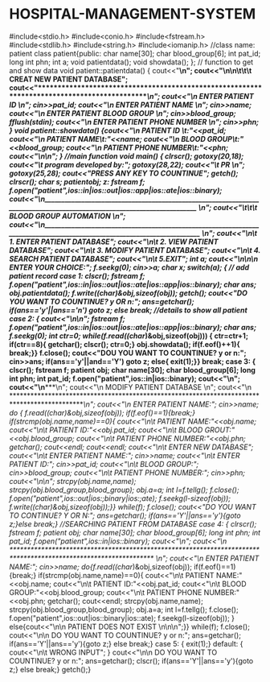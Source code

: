 # HOSPITAL-MANAGEMENT-SYSTEM
#include<stdio.h>
#include<conio.h>
#include<fstream.h>
#include<stdlib.h>
#include<string.h>
#include<iomanip.h>
//class name: patient
class patient{public:
char name[30];
char blood_group[6];
int pat_id;
long int phn;
int a;
void patientdata();
void showdata(); };
// function to get and show data
void patient::patientdata()
{ cout<<"********************************************************************************************\n";
cout<<"\n\n\t\t\t CREAT NEW PATIENT DATABASE";
cout<<"**********************************************************************************************\n";
cout<<"\n ENTER PATIENT ID \n";
cin>>pat_id;
cout<<"\n ENTER PATIENT NAME \n";
cin>>name;
cout<<"\n ENTER PATIENT BLOOD GROUP \n";
cin>>blood_group;
fflush(stdin);
cout<<"\n ENTER PATIENT PHONE NUMBER \n";
cin>>phn; }
void patient::showdata()
{cout<<"\n PATIENT ID \t:"<<pat_id;
cout<<"\n PATIENT NAME\t:"<<name;
cout<<"\n BLOOD GROUP\t:"<<blood_group;
cout<<"\n PATIENT PHONE NUMBER\t:"<<phn;
cout<<"\n\n"; }
//main function
void main()
{
clrscr();
gotoxy(20,18);
cout<<"\t program developed by:";
gotoxy(28,22);
cout<<"\t PR \n";
gotoxy(25,28);
cout<<"PRESS ANY KEY TO COUNTINUE";
getch();
clrscr();
char s;
patientobj;
z:
fstream f;
f.open("patient",ios::in|ios::out|ios::app|ios::ate|ios::binary);
cout<<"\n________________________________________________________________________________________________________________________ \n";
cout<<"\t\t\t BLOOD GROUP AUTOMATION \n";
cout<<"\n_________________________________________________________________________________________________________________________ \n";
cout<<"\n\t 1. ENTER PATIENT DATABASE";
cout<<"\n\t 2. VIEW PATIENT DATABASE";
cout<<"\n\t 3. MODIFY PATIENT DATABASE";
cout<<"\n\t 4. SEARCH PATIENT DATABASE";
cout<<"\n\t 5.EXIT";
int a;
cout<<"\n\n\n ENTER YOUR CHOICE:";
f.seekg(0);
cin>>a;
char x;
switch(a);
{ // add patient record
case 1:
clscr();
fstream f;
f.open("patient",ios::in|ios::out|ios::ate|ios::app|ios::binary);
char ans;
obj.patientdata();
f.write((char*)&obj,sizeof(obj));
getch();
cout<<"DO YOU WANT TO COUNTINUE? y OR n:";
ans=getchar();
if(ans=='y'||ans=='n')
goto z;
else
break;
//details to show all patient
case 2:
{ cout<<"\n\n";
fstream f;
f.open("patient",ios::in|ios::out|ios::ate|ios::app|ios::binary);
char ans;
f.seekg(0);
int ctr=0;
while(f.read((char*)&obj,sizeof(obj)))
{
ctr=ctr+1;
if(ctr==8){
getchar();
clscr();
ctr=0;}
obj.showdata();
if(f.eof()++1){
break;}}
f.close();
cout<<"DOU YOU WANT TO COUNTINUE? y or n:";
cin>>ans;
if(ans=='y'||and=='Y')
goto z;
else{ exit(1);}} break;
case 3:
{ clscr();
fstream f;
patient obj;
char name[30];
char blood_group[6];
long int phn;
int pat_id;
f.open("patient",ios::in|ios::binary);
cout<<"\n";
cout<<"\n***********************************************************************************************\n";
cout<<"\n MODIFY PATIENT DATABASE \n";
cout<<"\n ***********************************************************************************************\n";
cout<<"\n ENTER PATIENT NAME:";
cin>>name;
do
{
f.read((char*)&obj,sizeof(obj));
if(f.eof()==1){break;}
if(strcmp(obj.name,name)==0){
cout<<"\n\t PATIENT NAME:"<<obj.name;
cout<<"\n\t PATIENT ID:"<<obj.pat_id;
cout<<"\n\t BLOOD GROUT:"<<obj.blood_group;
cout<<"\n\t PATIENT PHONE NUMBER:"<<obj.phn;
getchar();
cout<<endl;
cout<<endl;
cout<<"\n\t ENTER NEW DATABASE";
cout<<"\n\t ENTER PATIENT NAME:";
cin>>name;
cout<<"\n\t ENTER PATIENT ID:";
cin>>pat_id;
cout<<"\n\t BLOOD GROUP:";
cin>>blood_group;
cout<<"\n\t PATIENT PHONE NUMBER:";
cin>>phn;
cout<<"\n\n";
strcpy(obj.name,name);
strcpy(obj.blood_group,blood_group);
obj.a=a;
int l=f.tellg();
f.close();
f.open("patient",ios::out|ios:;binary|ios:;ate);
f.seekg(l-sizeof(obj));
f.write((char*)&obj,sizeof(obj));}}
while(f);
f.close();
cout<<"DO YOU WANT TO CONTINUE? Y OR N:";
ans=getchar();
if(ans=='Y'||ans=='y'){goto z;}else 
break;}
//SEARCHING PATIENT FROM DATABASE
case 4:
{ clrscr();
fstream f;
patient obj;
char name[30];
char blood_group[6];
long int phn;
int pat_id;
f.open("patient",ios::in|ios::binary);
cout<<"\n";
cout<<"\n **************************************************************************************************************** \n";
cout<<"\n ENTER PATIENT NAME:";
cin>>name;
do{f.read((char*)&obj,sizeof(obj));
if(f.eof()==1){break;}
if(strcmp(obj.name,name)==0){
cout<<"\n\t PATIENT NAME:"<<obj.name;
cout<<"\n\t PATIENT ID:"<<obj.pat_id;
cout<<"\n\t BLOOD GROUP:"<<obj.blood_group;
cout<<"\n\t PATIENT PHONE NUMBER:"<<obj.phn;
getchar();
cout<<endl;
strcpy(obj.name,name);
strcpy(obj.blood_group,blood_group);
obj.a=a;
int l=f.tellg();
f.close();
f.open("patient",ios::out|ios::binary|ios::ate);
f.seekg(l-sizeof(obj));
}
else{cout<<"\n\n PATIENT DOES NOT EXIST \n\n\n";}} while(f);
f.close();
cout<<"\n\n DO YOU WANT TO COUNTINUE? y or n:";
ans=getchar();
if(ans=='Y'||ans=='y'){goto z;} else
break;}
case 5:
{
exit(1);}
default:
{
cout<<"\n\t WRONG INPUT"; }
cout<<"\n\n DO YOU WANT TO COUNTINUE? y or n:";
ans=getchar();
clscr();
if(ans=='Y'||ans=='y'){goto z;} else
break;}
getch();}
